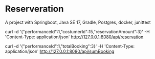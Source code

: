 # Reserveration

A project with Springboot, Java SE 17, Gradle, Postgres, docker, junittest

curl -d '{"performanceId":1,"costumerId":15,"reservationAmount":3}' -H 'Content-Type: application/json' http://127.0.0.1:8080/api/reservation

curl -d '{"performanceId":1,"totalBooking":3}' -H 'Content-Type: application/json' http://127.0.0.1:8080/api/sumBooking
